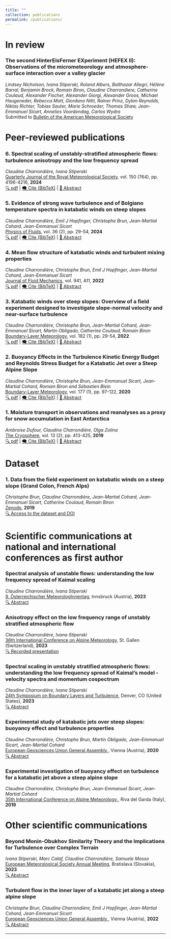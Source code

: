 ```yaml
---
title: ""
collection: publications
permalink: /publications/
---
```

# In review

### The second HinterEisFerner EXperiment (HEFEX II): Observations of the micrometeorology and atmosphere-surface interaction over a valley glacier
*Lindsey Nicholson, Ivana Stiperski, Roland Albers, Balthazar Allegri, Hélène Barral, Benjamin Brock, Romain Biron, Claudine Charrondiere, Catherine Coulaud, Alexander Fischer, Alexander Giorgi, Alexander Groos, Michael Haugeneder, Rebecca Mott, Giordano Nitti, Rainer Prinz, Dylan Reynolds, Niklas Richter, Tobias Sauter, Marie Schroeder, Thomas Shaw, Jean-Emmanuel Sicart, Annelies Voordendag, Carlos Wydra*  
Submitted to <ins>Bulletin of the American Meteorological Society</ins>

# Peer-reviewed publications

### 6. Spectral scaling of unstably-stratiﬁed atmospheric ﬂows: turbulence anisotropy and the low frequency spread
*Claudine Charrondière, Ivana Stiperski*  
<ins>Quarterly Journal of the Royal Meteorological Society</ins>, vol. 150 (764), pp. 4196-4216, **2024**  
[🔍 pdf](https://rmets.onlinelibrary.wiley.com/doi/pdfdirect/10.1002/qj.4811) | <a href="#" onclick="showBibTeX(event, 'bib6')">🗨️ Cite (BibTeX)</a> | <a href="#" onclick="showAbstract(event, 'abs6')">📄 Abstract</a>

<div id="bib6" style="display:none; position:fixed; top:20%; left:30%; width:40%; padding:20px; background:white; border:1px solid black; box-shadow: 2px 2px 10px rgba(0,0,0,0.5);">
  <strong>BibTeX Citation:</strong>
  <pre>@article{charrondiere2024spectral,
  title={Spectral scaling of unstably stratified atmospheric flows: Turbulence anisotropy and the low-frequency spread},
  author={Charrondi{\`e}re, Claudine and Stiperski, Ivana},
  journal={Quarterly Journal of the Royal Meteorological Society},
  volume={150},
  number={764},
  pages={4196--4216},
  year={2024},
  publisher={Wiley Online Library}
}
</pre>
  <button onclick="closePopup('bib6')">Close</button>
</div>

<div id="abs6" style="display:none; position:fixed; top:20%; left:30%; width:40%; padding:20px; background:white; border:1px solid black; box-shadow: 2px 2px 10px rgba(0,0,0,0.5);">
  <strong>Abstract:</strong>
  <p>The recent field measurements of katabatic winds on steep alpine slopes provide a unique database for theoretical analysis of the mean flow development and the determination of mixing properties. The theory is based on the depth-integrated momentum and heat equations and demonstrates an increase in mean velocity \(U\) with downstream distance \(x\) according to \(x^n\) \((n \leq 1/2)\). An equation for the mean wind velocity is established, expressing its dependency on the buoyancy flux, related to the heat flux to the ground, entrainment, and bottom friction. No ambient stratification, ambient wind, and constant ground surface temperature lead to \(U \sim x^{1/2}\), while constant heat flux to the ground leads to \(U \sim x^{1/3}\) and requires that the reduced gravity decreases as \(x^{-1/3}\). Stable ambient stratification \(N\) causes, in addition to small-amplitude mean flow oscillations, a decrease in reduced gravity with \(x\), in which case the assumption of constant surface heat flux along \(x\) is only an approximation. The turbulent fluxes are a function of the gradient Richardson number \(Ri\), with the ratio of turbulent diffusivity to viscosity \(K_h / K_m\) changing from nearly 1.4 to approximately 0.5 at \(Ri \approx 0.5\). A new mixing efficiency is introduced that includes turbulence kinetic energy production or consumption by along-slope turbulent buoyancy flux. It increases with \(Ri\) up to 0.25 at \(Ri \approx 0.5\) and then remains nearly constant. The measurements allowed us to determine the bottom drag coefficients and interfacial entrainment, with the ground surface heat flux being determined from the mean buoyancy flux.</p>
  <button onclick="closePopup('abs6')">Close</button>
</div>

### 5. Evidence of strong wave turbulence and of Bolgiano temperature spectra in katabatic winds on steep slopes
*Claudine Charrondière, Emil J Hopfinger, Christophe Brun, Jean-Martial Cohard, Jean-Emmanuel Sicart*  
<ins>Physics of Fluids</ins>, vol. 36 (2), pp. 29-54, **2024**  
[🔍 pdf](https://hal.science/hal-03350043/file/Charrondi%C3%A8re2022.pdf) | <a href="#" onclick="showBibTeX(event, 'bib5')">🗨️ Cite (BibTeX)</a> | <a href="#" onclick="showAbstract(event, 'abs5')">📄 Abstract</a>

<div id="bib5" style="display:none; position:fixed; top:20%; left:30%; width:40%; padding:20px; background:white; border:1px solid black; box-shadow: 2px 2px 10px rgba(0,0,0,0.5);">
  <strong>BibTeX Citation:</strong>
  <pre>@article{charrondiere2024evidence,
  title={Evidence of strong wave turbulence and of Bolgiano temperature spectra in katabatic winds on steep slopes},
  author={Charrondi{\`e}re, Claudine and Hopfinger, Emil J and Brun, Christophe and Cohard, J-M and Sicart, J-E},
  journal={Physics of Fluids},
  volume={36},
  number={2},
  year={2024},
  publisher={AIP Publishing}
}
</pre>
  <button onclick="closePopup('bib5')">Close</button>
</div>

<div id="abs5" style="display:none; position:fixed; top:20%; left:30%; width:40%; padding:20px; background:white; border:1px solid black; box-shadow: 2px 2px 10px rgba(0,0,0,0.5);">
  <strong>Abstract:</strong>
  <p>The katabatic winds on steep slopes investigated in the present study reveal a novel spectral behavior, observed in the outer part of the jet. At low wavenumbers, the one-dimensional (1D) velocity spectra show evidence of a \( k_x^{-1} \) range for the three components of the velocity vector: \( E_u(k_x) \), \( E_v(k_x) \), \( E_w(k_x) \) [as well as for the 1D temperature spectrum \( E_\theta(k_x) \propto k_x^{-1} \)]. This suggests the existence of strong wave turbulence. A necessary condition for strong wave turbulence to be manifest is that the flow direction wavenumber, \( k_\varphi \), extends to much lower values than the slope normal one, \( k_z \). This is satisfied in the present field experiment where wave energy is injected at wavenumber \( k_x = k_y = (N_a \sin \alpha) / \bar{u}_j \), while \( k_z \propto 1 / \Delta z \), with \( N_a \) the ambient stratification, \( \alpha \) the slope angle, \( \bar{u}_j \) the maximum wind velocity, and \( \Delta z \) the shear layer thickness of the jet. In the inertial range, the velocity spectra exhibit a power law \( k_x^{-5/3} \) over two decades, whereas the temperature-buoyancy spectra show evidence of a \( -7/5 \) slope in the buoyancy sub-range, followed by a \( -5/3 \) slope. The change in spectral slopes occurs at the Bolgiano scale \( L_B \) that is close to the Dougherty–Ozmidov scale \( L_OZ \). The high Reynolds number based on the Taylor micro-scale, \( Re_\lambda \sim 10^3 \), allows clear identification of the spectral laws.</p>
  <button onclick="closePopup('abs5')">Close</button>
</div>

### 4. Mean flow structure of katabatic winds and turbulent mixing properties
*Claudine Charrondière, Christophe Brun, Emil J Hopfinger, Jean-Martial Cohard, Jean-Emmanuel Sicart*  
<ins>Journal of Fluid Mechanics</ins>, vol. 941, A11, **2022**  
[🔍 pdf](https://hal.science/hal-03350043/file/Charrondi%C3%A8re2022.pdf) | <a href="#" onclick="showBibTeX(event, 'bib4')">🗨️ Cite (BibTeX)</a> | <a href="#" onclick="showAbstract(event, 'abs4')">📄 Abstract</a>

<div id="bib4" style="display:none; position:fixed; top:20%; left:30%; width:40%; padding:20px; background:white; border:1px solid black; box-shadow: 2px 2px 10px rgba(0,0,0,0.5);">
  <strong>BibTeX Citation:</strong>
  <pre>@article{charrondiere2022mean,
  title={Mean flow structure of katabatic winds and turbulent mixing properties},
  author={Charrondi{\`e}re, Claudine and Brun, Christophe and Hopfinger, Emil J and Cohard, Jean-Martial and Sicart, Jean-Emmanuel},
  journal={Journal of Fluid Mechanics},
  volume={941},
  pages={A11},
  year={2022},
  publisher={Cambridge University Press}
}
}</pre>
  <button onclick="closePopup('bib4')">Close</button>
</div>

<div id="abs4" style="display:none; position:fixed; top:20%; left:30%; width:40%; padding:20px; background:white; border:1px solid black; box-shadow: 2px 2px 10px rgba(0,0,0,0.5);">
  <strong>Abstract:</strong>
  <p></p>
  <button onclick="closePopup('abs4')">Close</button>
</div>


### 3. Katabatic winds over steep slopes: Overview of a field experiment designed to investigate slope-normal velocity and near-surface turbulence
*Claudine Charrondière, Christophe Brun, Jean-Martial Cohard, Jean-Emmanuel Sicart, Martin Obligado, Catherine Coulaud, Romain Biron*  
<ins>Boundary-Layer Meteorology</ins>, vol. 182 (1), pp. 29-54, **2022**  
[🔍 pdf](https://hal.science/hal-03350043/file/Charrondi%C3%A8re2022.pdf) | <a href="#" onclick="showBibTeX(event, 'bib3')">🗨️ Cite (BibTeX)</a> | <a href="#" onclick="showAbstract(event, 'abs3')">📄 Abstract</a>

<div id="bib3" style="display:none; position:fixed; top:20%; left:30%; width:40%; padding:20px; background:white; border:1px solid black; box-shadow: 2px 2px 10px rgba(0,0,0,0.5);">
  <strong>BibTeX Citation:</strong>
  <pre>@article{charrondiere2022katabatic,
  title={Katabatic winds over steep slopes: Overview of a field experiment designed to investigate slope-normal velocity and near-surface turbulence},
  author={Charrondi{\`e}re, Claudine and Brun, Christophe and Cohard, Jean-Martial and Sicart, Jean-Emmanuel and Obligado, Martin and Biron, Romain and Coulaud, Catherine and Guyard, H{\'e}l{\`e}ne},
  journal={Boundary-Layer Meteorology},
  volume={182},
  number={1},
  pages={29--54},
  year={2022},
  publisher={Springer}
}</pre>
  <button onclick="closePopup('bib3')">Close</button>
</div>

<div id="abs3" style="display:none; position:fixed; top:20%; left:30%; width:40%; padding:20px; background:white; border:1px solid black; box-shadow: 2px 2px 10px rgba(0,0,0,0.5);">
  <strong>Abstract:</strong>
  <p>We describe a new field campaign over a steep, snowy 30-degree alpine slope, designed to investigate three recurrent issues in experimental studies of steep-slope katabatic winds. (1) Entrainment is known to be present in katabatic jets and has been estimated at the interface between the jet and the boundary layer above it. However, to our knowledge, the slope-normal velocity component has never been measured in the katabatic jet. (2) It is hard to accurately measure turbulence in the first tens of centimeters above the surface using standard sonic anemometry due to the filtering effect of the long instrument path. The present field experiment used a three-dimensional multi-hole pitot-type probe with a high sampling frequency (1250 Hz) that was positioned as close to the surface as 3 cm. It provides three-dimensional mean velocity and Reynolds stress tensor from which dissipation can be estimated, as well as spectra for the turbulent quantities. Energy spectra reveal a well-developed inertial range and capture the inertial scales and some of the dissipative scales. (3) Measuring turbulence on a mast usually provides information about mean and turbulent quantities at certain discrete heights because the sensors are sparsely located inside the jet. We present the first measurements of well-developed katabatic flows where the full wind-speed and temperature profiles acquired, from tethered balloon are available at the location of the measurement mast, which comprises three-dimensional anemometry and thermometry.</p>
  <button onclick="closePopup('abs3')">Close</button>
</div>

### 2. Buoyancy Effects in the Turbulence Kinetic Energy Budget and Reynolds Stress Budget for a Katabatic Jet over a Steep Alpine Slope
*Claudine Charrondière, Christophe Brun, Jean-Emmanuel Sicart, Jean-Martial Cohard, Romain Biron and Sébastien Blein*  
<ins>Boundary-Layer Meteorology</ins>, vol. 177 (1), pp. 97-122, **2020**  
[🔍 pdf](https://hal.science/hal-03124731/document) | <a href="#" onclick="showBibTeX(event, 'bib2')">🗨️ Cite (BibTeX)</a> | <a href="#" onclick="showAbstract(event, 'abs2')">📄 Abstract</a>

<div id="bib2" style="display:none; position:fixed; top:20%; left:30%; width:40%; padding:20px; background:white; border:1px solid black; box-shadow: 2px 2px 10px rgba(0,0,0,0.5);">
  <strong>BibTeX Citation:</strong>
  <pre>@article{charrondiere2020buoyancy,
  title={Buoyancy effects in the turbulence kinetic energy budget and Reynolds stress budget for a katabatic jet over a steep alpine slope},
  author={Charrondi{\`e}re, Claudine and Brun, Christophe and Sicart, Jean-Emmanuel and Cohard, Jean-Martial and Biron, Romain and Blein, S{\'e}bastien},
  journal={Boundary-Layer Meteorology},
  volume={177},
  number={1},
  pages={97--122},
  year={2020},
  publisher={Springer}
}</pre>
  <button onclick="closePopup('bib2')">Close</button>
</div>

<div id="abs2" style="display:none; position:fixed; top:20%; left:30%; width:40%; padding:20px; background:white; border:1px solid black; box-shadow: 2px 2px 10px rgba(0,0,0,0.5);">
  <strong>Abstract:</strong>
  <p>Katabatic winds are very frequent but poorly understood or simulated over steep slopes. This study focuses on a katabatic jet above a steep alpine slope. We assess the buoyancy terms in both the turbulence kinetic energy (TKE) and the Reynolds shear-stress budget equations. We specifically focus on the contribution of the slope-normal and along-slope turbulent sensible heat fluxes to these terms. Four levels of measurements below and above the maximum wind-speed height enable analysis of the buoyancy effect along the vertical profile as follow: (i) buoyancy tends to destroy TKE, as expected in stable conditions, and the turbulent momentum flux in the inner-layer region of the jet below the maximum wind-speed height z j ; (ii) results also suggest buoyancy contributes to the production of TKE in the outer-layer shear region of the jet (well above z j ) while consumption of the turbulent momentum flux is observed in the same region; (iii) In the region around the maximum wind speed where mechanical shear production is marginal, buoyancy tends to destroy TKE and our results suggest it tends to increase the momentum flux. The present study also provides an analytical condition for the limit between production and consumption of the turbulent momentum flux due to buoyancy as a function of the slope angle, similar to the condition already proposed for TKE. We reintroduce the stress Richardson number, which is the equivalent of the flux Richardson number for the Reynolds shear-stress budget. We point out that the flux Richardson number and the stress Richardson number are complementary stability parameters for characterizing the katabatic flow apart from the region around the maximum wind-speed height.</p>
  <button onclick="closePopup('abs2')">Close</button>
</div>

### 1. Moisture transport in observations and reanalyses as a proxy for snow accumulation in East Antarctica  
*Ambroise Dufour, Claudine Charrondière, Olga Zolina*  
<ins>The Cryosphere</ins>, vol. 13 (2), pp. 413-425, **2019**  
[🔍 pdf](https://tc.copernicus.org/articles/13/413/2019/) | <a href="#" onclick="showBibTeX(event, 'bib1')">🗨️ Cite (BibTeX)</a> | <a href="#" onclick="showAbstract(event, 'abs1')">📄 Abstract</a>

<div id="bib1" style="display:none; position:fixed; top:20%; left:30%; width:40%; padding:20px; background:white; border:1px solid black; box-shadow: 2px 2px 10px rgba(0,0,0,0.5);">
  <strong>BibTeX Citation:</strong>
  <pre>@article{Dufour2019,
  author = {Dufour, Ambroise and Charrondière, Claudine and Zolina, Olga},
  title = {Moisture transport in observations and reanalyses as a proxy for snow accumulation in East Antarctica},
  journal = {The Cryosphere},
  volume = {13},
  number = {2},
  pages = {413--425},
  year = {2019}
  }</pre>
  <button onclick="closePopup('bib1')">Close</button>
</div>

<div id="abs1" style="display:none; position:fixed; top:20%; left:30%; width:40%; padding:20px; background:white; border:1px solid black; box-shadow: 2px 2px 10px rgba(0,0,0,0.5);">
  <strong>Abstract:</strong>
  <p>Atmospheric moisture convergence on ice sheets provides an estimate of snow accumulation, which is critical to quantifying sea-level changes. In the case of East Antarctica, we computed moisture transport from 1980 to 2016 in five reanalyses and in radiosonde observations. Moisture convergence in reanalyses is more consistent than net precipitation but still ranges from 72 to 96 mm&middot;yr&minus;1 in the four most recent reanalyses, ERA-Interim, NCEP CFSR, JRA 55 and MERRA 2. The representation of long-term variability in reanalyses is also inconsistent, which justified resorting to observations. Moisture fluxes are measured on a daily basis via radiosondes launched from a network of stations surrounding East Antarctica. Observations agree with reanalyses on the major role of extreme advection events and transient eddy fluxes. Although assimilated, the observations reveal processes that reanalyses cannot model, some due to a lack of horizontal and vertical resolution, especially the oldest, NCEP DOE R2. Additionally, the observational time series are not affected by new satellite data unlike the reanalyses. We formed pan-continental estimates of convergence by aggregating anomalies from all available stations. We found statistically significant trends neither in moisture convergence nor in precipitable water.</p>
  <button onclick="closePopup('abs1')">Close</button>
</div>

# Dataset

### 1. Data from the field experiment on katabatic winds on a steep slope (Grand Colon, French Alps)
*Christophe Brun, Claudine Charrondière, Jean-Martial Cohard, Jean-Emmanuel Sicart, Catherine Coulaud, Romain Biron*  
<ins>Zenodo</ins>, **2019**  
[🔍 Access to the dataset and DOI](https://doi.org/10.5281/zenodo.6546702)

# Scientific communications at national and international conferences as first author

### Spectral analysis of unstable flows: understanding the low frequency spread of Kaimal scaling
*Claudine Charrondière, Ivana Stiperski*  
<ins>9. Österreichischer MeteorologInnentag</ins>, Innsbruck (Austria), **2023**  
[🔍 Abstract](https://www.uibk.ac.at/congress/meteorologinnentag2023/abstracts/meteorologinnentag2023_o13_charrondiere.pdf)

### Anisotropy effect on the low frequency range of unstably stratified atmospheric flow
*Claudine Charrondière, Ivana Stiperski*  
<ins>36th International Conference on Alpine Meteorology</ins>, St. Gallen (Switzerland), **2023**  
[🔍 Recorded presentation ](https://iacweb.ethz.ch/events/icam2023/rec/O2.3)

### Spectral scaling in unstably stratified atmospheric flows: understanding the low frequency spread of Kaimal’s model - velocity spectra and momentum cospectrum
*Claudine Charrondière, Ivana Stiperski*  
<ins>24th Symposium on Boundary Layers and Turbulence</ins>, Denver, CO (United States), **2023**  
[🔍 Abstract](https://ams.confex.com/ams/103ANNUAL/meetingapp.cgi/Paper/416640)

### Experimental study of katabatic jets over steep slopes: buoyancy effect and turbulence properties
*Claudine Charrondière, Christophe Brun, Martin Obligado, Jean-Emmanuel Sicart, Jean-Martial Cohard*  
<ins>European Geosciences Union General Assembly,</ins>, Vienna (Austria), **2020**  
[🔍 Abstract](https://meetingorganizer.copernicus.org/EGU2020/EGU2020-8674.html)

### Experimental investigation of buoyancy effect on turbulence for a katabatic jet above a steep alpine slope
*Claudine Charrondière, Christophe Brun, Jean-Emmanuel Sicart, Jean-Martial Cohard*  
<ins>35th International Conference on Alpine Meteorology,</ins>, Riva del Garda (Italy), **2019**  

# Other scientific communications

### Beyond Monin-Obukhov Similarity Theory and the Implications for Turbulence over Complex Terrain
*Ivana Stiperski, Marc Calaf, Claudine Charrondière, Samuele Mosso*  
<ins>European Meteorological Society Annual Meeting</ins>, Bratislava (Slovakia), **2023**  
[🔍 Abstract](https://meetingorganizer.copernicus.org/EMS2023/EMS2023-5.html?pdf)

### Turbulent flow in the inner layer of a katabatic jet along a steep alpine slope
*Christophe Brun, Claudine Charrondière, Emil J Hopfinger, Jean-Martial Cohard, Jean-Emmanuel Sicart*  
<ins>European Geosciences Union General Assembly,</ins>, Vienna (Austria), **2022**  
[🔍 Abstract](https://meetingorganizer.copernicus.org/EGU22/EGU22-6441.html)





<script>
function showBibTeX(event, id) {
  event = event || window.event;
  event.preventDefault();
  document.querySelector(`#${id}`).style.display = 'block';
}

function showAbstract(event, id) {
  event = event || window.event;
  event.preventDefault();
  document.querySelector(`#${id}`).style.display = 'block';
}

function closePopup(id) {
  document.querySelector(`#${id}`).style.display = 'none';
}
</script>














---
